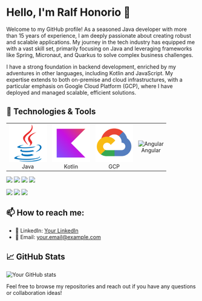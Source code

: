 
# Hello, I'm Ralf Honorio 👋

Welcome to my GitHub profile! As a seasoned Java developer with more than 15 years of experience, I am deeply passionate about creating robust and scalable applications. My journey in the tech industry has equipped me with a vast skill set, primarily focusing on Java and leveraging frameworks like Spring, Micronaut, and Quarkus to solve complex business challenges. 

I have a strong foundation in backend development, enriched by my adventures in other languages, including Kotlin and JavaScript. My expertise extends to both on-premise and cloud infrastructures, with a particular emphasis on Google Cloud Platform (GCP), where I have deployed and managed scalable, efficient solutions.

## 🔧 Technologies & Tools
<table>
  <tr>
    <td align="center">
      <img alt="Java" src="https://raw.githubusercontent.com/devicons/devicon/master/icons/java/java-original.svg" width="100" height="100"/>
      <br />Java
    </td>
    <td align="center">
      <img alt="Kotlin" src="https://raw.githubusercontent.com/devicons/devicon/master/icons/kotlin/kotlin-original.svg" width="100" height="100"/>
      <br />Kotlin
    </td>
    <td align="center">
      <img alt="GCP" src="https://raw.githubusercontent.com/devicons/devicon/master/icons/googlecloud/googlecloud-original.svg" width="100" height="100"/>
      <br />GCP
    </td>
    <td align="center">
      <img alt="Angular" src="https://upload.wikimedia.org/wikipedia/commons/c/cf/Angular_full_color_logo.svg" width="100" height="100"/>
      <br />Angular
    </td>
  </tr>
</table>

![](https://img.shields.io/badge/Code-Java-ED8B00.svg?style=flat-square&logo=java)
![](https://img.shields.io/badge/Code-Kotlin-7F52FF.svg?style=flat-square&logo=kotlin)
![](https://img.shields.io/badge/Web-Angular-DD0031.svg?style=flat-square&logo=angular)
![](https://img.shields.io/badge/Cloud-GCP-4285F4.svg?style=flat-square&logo=google-cloud)


![](https://img.shields.io/badge/Framework-Spring-brightgreen.svg?style=flat-square&logo=spring)
![](https://img.shields.io/badge/Framework-Quarkus-4695EB.svg?style=flat-square&logo=quarkus)
![](https://img.shields.io/badge/Framework-Micronaut-blue.svg?style=flat-square&logo=micronaut)

## 📫 How to reach me:

- :briefcase: LinkedIn: [Your LinkedIn](https://linkedin.com/in/yourprofile)
- :email: Email: <your.email@example.com>

## 📈 GitHub Stats

![Your GitHub stats](https://github-readme-stats.vercel.app/api?username=yourusername&show_icons=true&theme=tokyonight)


Feel free to browse my repositories and reach out if you have any questions or collaboration ideas!
